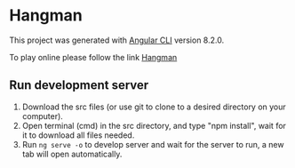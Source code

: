 # Hangman

This project was generated with [Angular CLI](https://github.com/angular/angular-cli) version 8.2.0.

To play online please follow the link [Hangman](https://talkanteman.github.io/hangman)

## Run development server


1) Download the src files (or use git to clone to a desired directory on your computer).
2) Open terminal (cmd) in the src directory, and type "npm install", wait for it to download all files needed.
3) Run `ng serve -o` to develop server and wait for the server to run, a new tab will open automatically.





